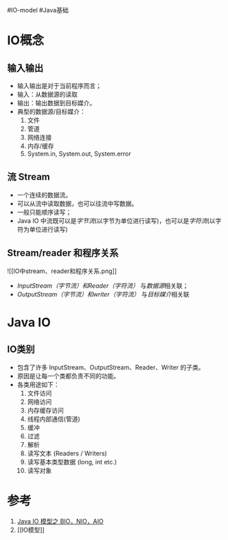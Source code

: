 #IO-model #Java基础 

# IO概念
## 输入输出
- 输入输出是对于当前程序而言；
- 输入：从数据源的读取
- 输出：输出数据到目标媒介。
- 典型的数据源/目标媒介：
	1. 文件
	2. 管道
	3. 网络连接
	4. 内存/缓存
	5. System.in, System.out, System.error

## 流 Stream
- 一个连续的数据流。
- 可以从流中读取数据，也可以往流中写数据。
- 一般只能顺序读写；
- Java IO 中流既可以是*字节流*(以字节为单位进行读写)，也可以是*字符流*(以字符为单位进行读写)

## Stream/reader 和程序关系
![[IO中stream、reader和程序关系.png]]
- *InputStream（字节流）和Reader（字符流）* 与*数据源*相关联；
- *OutputStream（字节流）和writer（字符流）* 与*目标媒介*相关联

# Java IO
## IO类别
- 包含了许多 InputStream、OutputStream、Reader、Writer 的子类。
- 原因是让每一个类都负责不同的功能。
- 各类用途如下：
	1. 文件访问
	2. 网络访问
	3. 内存缓存访问
	4. 线程内部通信(管道)
	5. 缓冲
	6. 过滤
	7. 解析
	8. 读写文本 (Readers / Writers)
	9. 读写基本类型数据 (long, int etc.)
	10. 读写对象



# 参考
1. [Java IO 模型之 BIO，NIO，AIO](https://cloud.tencent.com/developer/article/1825524)
2. [[IO模型]]